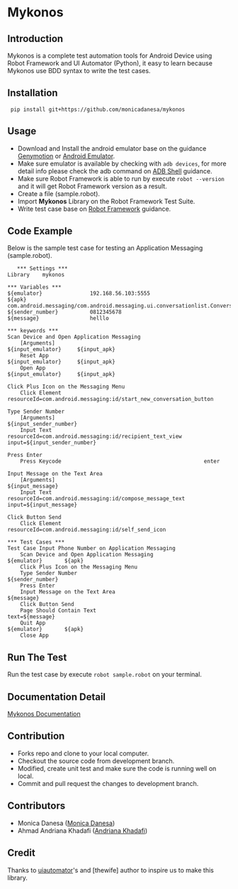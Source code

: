 Mykonos
==================================================

Introduction
------------
Mykonos is a complete test automation tools for Android Device using Robot Framework and UI Automator (Python), it easy to learn because Mykonos use BDD syntax to write the test cases.

Installation
------------

     pip install git+https://github.com/monicadanesa/mykonos

Usage
-----
 * Download and Install the android emulator base on the guidance [Genymotion](https://www.genymotion.com/) or [Android Emulator](https://github.com/codepath/android_guides/wiki/Installing-Android-SDK-Tools).
 * Make sure emulator is available by checking with `adb devices`, for more detail info please check the adb command on [ADB Shell](http://adbshell.com/commands/adb-devices) guidance.
 * Make sure Robot Framework is able to run by execute `robot --version` and it will get Robot Framework version as a result.
 * Create a file (sample.robot).
 * Import __Mykonos__ Library on the Robot Framework Test Suite.
 * Write test case base on [Robot Framework](http://robotframework.org/robotframework/latest/RobotFrameworkUserGuide.html#libdoc) guidance.

Code Example
-----
Below is the sample test case for testing an Application Messaging (sample.robot).


       *** Settings ***
    Library    mykonos

    *** Variables ***
    ${emulator}               192.168.56.103:5555
    ${apk}                    com.android.messaging/com.android.messaging.ui.conversationlist.ConversationListActivity
    ${sender_number}          0812345678
    ${message}                helllo

    *** keywords ***
    Scan Device and Open Application Messaging
        [Arguments]                                               ${input_emulator}     ${input_apk}
        Reset App                                                 ${input_emulator}     ${input_apk}
        Open App                                                  ${input_emulator}     ${input_apk}

    Click Plus Icon on the Messaging Menu
        Click Element                                             resourceId=com.android.messaging:id/start_new_conversation_button

    Type Sender Number
        [Arguments]                                               ${input_sender_number}
        Input Text                                                resourceId=com.android.messaging:id/recipient_text_view     input=${input_sender_number}

    Press Enter
        Press Keycode                                             enter

    Input Message on the Text Area
        [Arguments]                                               ${input_message}
        Input Text                                                resourceId=com.android.messaging:id/compose_message_text      input=${input_message}

    Click Button Send
        Click Element                                             resourceId=com.android.messaging:id/self_send_icon

    *** Test Cases ***
    Test Case Input Phone Number on Application Messaging
        Scan Device and Open Application Messaging                ${emulator}       ${apk}
        Click Plus Icon on the Messaging Menu
        Type Sender Number                                        ${sender_number}
        Press Enter
        Input Message on the Text Area                            ${message}
        Click Button Send
        Page Should Contain Text                                  text=${message}
        Quit App                                                  ${emulator}       ${apk}
        Close App

Run The Test
------------
Run the test case by execute `robot sample.robot` on your terminal.

Documentation Detail
--------------------
[Mykonos Documentation](https://mykonos.readthedocs.io/en/latest/)

Contribution
-------------
* Forks repo and clone to your local computer.
* Checkout the source code from development branch.
* Modified, create unit test and make sure the code is running well on local.
* Commit and pull request the changes to development branch.

Contributors
-------------
 * Monica Danesa ([Monica Danesa](https://github.com/monicadanesa)) <br />
 * Ahmad Andriana Khadafi ([Andriana Khadafi](https://github.com/d4f1))

Credit
-------------
Thanks to [uiautomator](https://github.com/xiaocong/uiautomator)'s and [thewife] author to inspire us to make this library.
